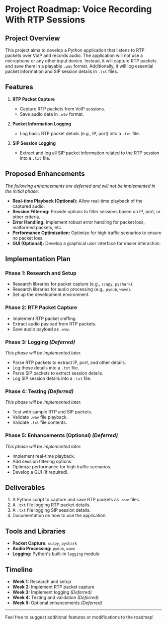 # Project Roadmap: Voice Recording With RTP Sessions

## Project Overview
This project aims to develop a Python application that listens to RTP packets over VoIP and records audio. The application will not use a microphone or any other input device. Instead, it will capture RTP packets and save them in a playable `.wav` format. Additionally, it will log essential packet information and SIP session details in `.txt` files.

## Features
1. **RTP Packet Capture**
   - Capture RTP packets from VoIP sessions.
   - Save audio data in `.wav` format.

2. **Packet Information Logging**
   - Log basic RTP packet details (e.g., IP, port) into a `.txt` file.

3. **SIP Session Logging**
   - Extract and log all SIP packet information related to the RTP session into a `.txt` file.

## Proposed Enhancements
*The following enhancements are deferred and will not be implemented in the initial phase:*
- **Real-time Playback (Optional):** Allow real-time playback of the captured audio.
- **Session Filtering:** Provide options to filter sessions based on IP, port, or other criteria.
- **Error Handling:** Implement robust error handling for packet loss, malformed packets, etc.
- **Performance Optimization:** Optimize for high traffic scenarios to ensure no packet loss.
- **GUI (Optional):** Develop a graphical user interface for easier interaction.

## Implementation Plan
### Phase 1: Research and Setup
- Research libraries for packet capture (e.g., `scapy`, `pyshark`).
- Research libraries for audio processing (e.g., `pydub`, `wave`).
- Set up the development environment.

### Phase 2: RTP Packet Capture
- Implement RTP packet sniffing.
- Extract audio payload from RTP packets.
- Save audio payload as `.wav`.

### Phase 3: Logging *(Deferred)*
*This phase will be implemented later.*
- Parse RTP packets to extract IP, port, and other details.
- Log these details into a `.txt` file.
- Parse SIP packets to extract session details.
- Log SIP session details into a `.txt` file.

### Phase 4: Testing *(Deferred)*
*This phase will be implemented later.*
- Test with sample RTP and SIP packets.
- Validate `.wav` file playback.
- Validate `.txt` file contents.

### Phase 5: Enhancements (Optional) *(Deferred)*
*This phase will be implemented later.*
- Implement real-time playback.
- Add session filtering options.
- Optimize performance for high traffic scenarios.
- Develop a GUI (if required).

## Deliverables
1. A Python script to capture and save RTP packets as `.wav` files.
2. A `.txt` file logging RTP packet details.
3. A `.txt` file logging SIP session details.
4. Documentation on how to use the application.

## Tools and Libraries
- **Packet Capture:** `scapy`, `pyshark`
- **Audio Processing:** `pydub`, `wave`
- **Logging:** Python's built-in `logging` module

## Timeline
- **Week 1:** Research and setup
- **Week 2:** Implement RTP packet capture
- **Week 3:** Implement logging *(Deferred)*
- **Week 4:** Testing and validation *(Deferred)*
- **Week 5:** Optional enhancements *(Deferred)*

---

Feel free to suggest additional features or modifications to the roadmap!